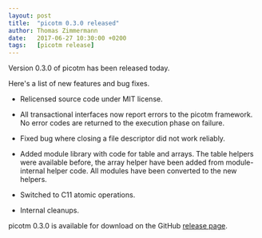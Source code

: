 ```yaml
---
layout: post
title:  "picotm 0.3.0 released"
author: Thomas Zimmermann
date:   2017-06-27 10:30:00 +0200
tags:   [picotm release]
---
```


Version 0.3.0 of picotm has been released today.

<!-- excerpt -->

Here's a list of new features and bug fixes.

 * Relicensed source code under MIT license.

 * All transactional interfaces now report errors to the picotm
   framework. No error codes are returned to the execution phase
   on failure.

 * Fixed bug where closing a file descriptor did not work reliably.

 * Added module library with code for table and arrays. The table
   helpers were available before, the array helper have been added
   from module-internal helper code. All modules have been converted
   to the new helpers.

 * Switched to C11 atomic operations.

 * Internal cleanups.

picotm 0.3.0 is available for download on the GitHub
[release page][picotm_0_3_0].

[picotm_0_3_0]: https://github.com/picotm/picotm/releases/tag/v0.3.0
